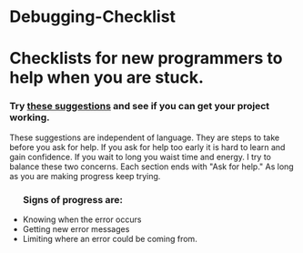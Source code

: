 # Debugging-Checklist
<h1>Checklists for new programmers to help when you are stuck.</h1>
<h3>Try <a href="https://tochaim.github.io/Debugging-Checklist/">these suggestions</a> and see if you can get your project working.</h3>
<p>These suggestions are independent of language.
They are steps to take before you ask for help.
If you ask for help too early it is hard to learn and gain confidence.
If you wait to long you waist time and energy.
I try to balance these two concerns.
Each section ends with "Ask for help."
As long as you are making progress keep trying.</p>
<ul><h3>Signs of progress are:</h3>
  <li>Knowing when the error occurs</li>
  <li>Getting new error messages</li>
  <li>Limiting where an error could be coming from.</li>
</ul>
